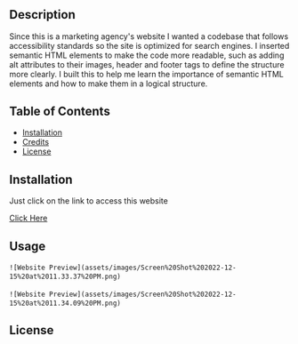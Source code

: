 # <Horiseon-Social-Social-Solutions-Website>

## Description

Since this is a marketing agency's website I wanted a codebase that follows accessibility standards so the site is optimized for search engines.
I inserted semantic HTML elements to make the code more readable, such as adding alt attributes to their images, header and footer tags to define the structure more clearly.
I built this to help me learn the importance of semantic HTML elements and how to make them in a logical structure.

## Table of Contents 

- [Installation](#installation)
- [Credits](#credits)
- [License](#license)

## Installation
Just click on the link to access this website

[Click Here](https://danibano.github.io/semantic-html/)

## Usage

    ![Website Preview](assets/images/Screen%20Shot%202022-12-15%20at%2011.33.37%20PM.png)
   
    ![Website Preview](assets/images/Screen%20Shot%202022-12-15%20at%2011.34.09%20PM.png)

## License


